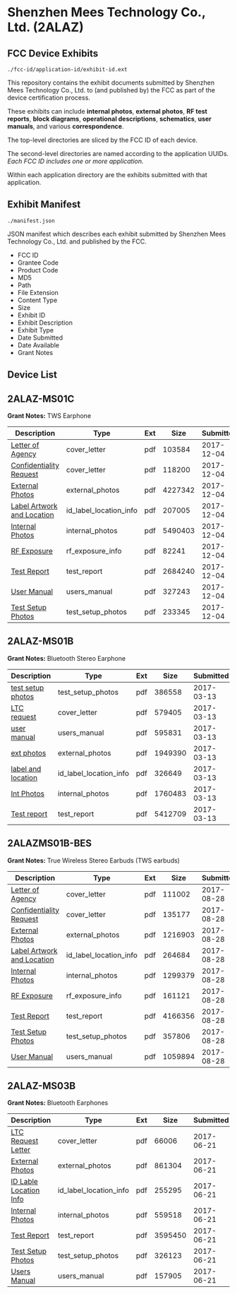 # Shenzhen Mees Technology Co., Ltd. (2ALAZ)
## FCC Device Exhibits

```
./fcc-id/application-id/exhibit-id.ext
```

This repository contains the exhibit documents submitted by Shenzhen Mees Technology Co., Ltd. to (and published by) the FCC as part of the device certification process.

These exhibits can include **internal photos**, **external photos**, **RF test reports**, **block diagrams**, **operational descriptions**, **schematics**, **user manuals**, and various **correspondence**.

The top-level directories are sliced by the FCC ID of each device.

The second-level directories are named according to the application UUIDs. *Each FCC ID includes one or more application.*

Within each application directory are the exhibits submitted with that application. 

## Exhibit Manifest

```
./manifest.json
```

JSON manifest which describes each exhibit submitted by Shenzhen Mees Technology Co., Ltd. and published by the FCC.

- FCC ID
- Grantee Code
- Product Code
- MD5
- Path
- File Extension
- Content Type
- Size
- Exhibit ID
- Exhibit Description
- Exhibit Type
- Date Submitted
- Date Available
- Grant Notes

## Device List
## 2ALAZ-MS01C
**Grant Notes:** TWS Earphone

| Description | Type | Ext | Size | Submitted | Available |
| ----------- | ---- | --- | ---- | --------- | --------- |
| [Letter of Agency](2ALAZ-MS01C/1892a83cbcfae77bd1ec292388a48983/3661510.pdf) | cover_letter | pdf | 103584 | 2017-12-04 | 2017-12-04 |
| [Confidentiality Request](2ALAZ-MS01C/1892a83cbcfae77bd1ec292388a48983/3661511.pdf) | cover_letter | pdf | 118200 | 2017-12-04 | 2017-12-04 |
| [External Photos](2ALAZ-MS01C/1892a83cbcfae77bd1ec292388a48983/3661518.pdf) | external_photos | pdf | 4227342 | 2017-12-04 | 2017-12-04 |
| [Label Artwork and Location](2ALAZ-MS01C/1892a83cbcfae77bd1ec292388a48983/3661519.pdf) | id_label_location_info | pdf | 207005 | 2017-12-04 | 2017-12-04 |
| [Internal Photos](2ALAZ-MS01C/1892a83cbcfae77bd1ec292388a48983/3661520.pdf) | internal_photos | pdf | 5490403 | 2017-12-04 | 2017-12-04 |
| [RF Exposure](2ALAZ-MS01C/1892a83cbcfae77bd1ec292388a48983/3661521.pdf) | rf_exposure_info | pdf | 82241 | 2017-12-04 | 2017-12-04 |
| [Test Report](2ALAZ-MS01C/1892a83cbcfae77bd1ec292388a48983/3661516.pdf) | test_report | pdf | 2684240 | 2017-12-04 | 2017-12-04 |
| [User Manual](2ALAZ-MS01C/1892a83cbcfae77bd1ec292388a48983/3661512.pdf) | users_manual | pdf | 327243 | 2017-12-04 | 2017-12-04 |
| [Test Setup Photos](2ALAZ-MS01C/1892a83cbcfae77bd1ec292388a48983/3661517.pdf) | test_setup_photos | pdf | 233345 | 2017-12-04 | 2017-12-04 |
## 2ALAZ-MS01B
**Grant Notes:** Bluetooth Stereo Earphone

| Description | Type | Ext | Size | Submitted | Available |
| ----------- | ---- | --- | ---- | --------- | --------- |
| [test setup photos](2ALAZ-MS01B/29dd79a4a3a8f3ec540f99e1eaa0cbb4/3314462.pdf) | test_setup_photos | pdf | 386558 | 2017-03-13 | 2017-03-13 |
| [LTC request](2ALAZ-MS01B/29dd79a4a3a8f3ec540f99e1eaa0cbb4/3314457.pdf) | cover_letter | pdf | 579405 | 2017-03-13 | 2017-03-13 |
| [user manual](2ALAZ-MS01B/29dd79a4a3a8f3ec540f99e1eaa0cbb4/3314463.pdf) | users_manual | pdf | 595831 | 2017-03-13 | 2017-03-13 |
| [ext photos](2ALAZ-MS01B/29dd79a4a3a8f3ec540f99e1eaa0cbb4/3314458.pdf) | external_photos | pdf | 1949390 | 2017-03-13 | 2017-03-13 |
| [label and location](2ALAZ-MS01B/29dd79a4a3a8f3ec540f99e1eaa0cbb4/3314459.pdf) | id_label_location_info | pdf | 326649 | 2017-03-13 | 2017-03-13 |
| [Int Photos](2ALAZ-MS01B/29dd79a4a3a8f3ec540f99e1eaa0cbb4/3314461.pdf) | internal_photos | pdf | 1760483 | 2017-03-13 | 2017-03-13 |
| [Test report](2ALAZ-MS01B/29dd79a4a3a8f3ec540f99e1eaa0cbb4/3314460.pdf) | test_report | pdf | 5412709 | 2017-03-13 | 2017-03-13 |
## 2ALAZMS01B-BES
**Grant Notes:** True Wireless Stereo Earbuds (TWS earbuds)

| Description | Type | Ext | Size | Submitted | Available |
| ----------- | ---- | --- | ---- | --------- | --------- |
| [Letter of Agency](2ALAZMS01B-BES/b81f136fa71586f163fa57abf11da752/3531928.pdf) | cover_letter | pdf | 111002 | 2017-08-28 | 2017-08-28 |
| [Confidentiality Request](2ALAZMS01B-BES/b81f136fa71586f163fa57abf11da752/3531929.pdf) | cover_letter | pdf | 135177 | 2017-08-28 | 2017-08-28 |
| [External Photos](2ALAZMS01B-BES/b81f136fa71586f163fa57abf11da752/3531936.pdf) | external_photos | pdf | 1216903 | 2017-08-28 | 2017-08-28 |
| [Label Artwork and Location](2ALAZMS01B-BES/b81f136fa71586f163fa57abf11da752/3531937.pdf) | id_label_location_info | pdf | 264684 | 2017-08-28 | 2017-08-28 |
| [Internal Photos](2ALAZMS01B-BES/b81f136fa71586f163fa57abf11da752/3531938.pdf) | internal_photos | pdf | 1299379 | 2017-08-28 | 2017-08-28 |
| [RF Exposure](2ALAZMS01B-BES/b81f136fa71586f163fa57abf11da752/3531939.pdf) | rf_exposure_info | pdf | 161121 | 2017-08-28 | 2017-08-28 |
| [Test Report](2ALAZMS01B-BES/b81f136fa71586f163fa57abf11da752/3531934.pdf) | test_report | pdf | 4166356 | 2017-08-28 | 2017-08-28 |
| [Test Setup Photos](2ALAZMS01B-BES/b81f136fa71586f163fa57abf11da752/3531935.pdf) | test_setup_photos | pdf | 357806 | 2017-08-28 | 2017-08-28 |
| [User Manual](2ALAZMS01B-BES/b81f136fa71586f163fa57abf11da752/3531930.pdf) | users_manual | pdf | 1059894 | 2017-08-28 | 2017-08-28 |
## 2ALAZ-MS03B
**Grant Notes:** Bluetooth Earphones

| Description | Type | Ext | Size | Submitted | Available |
| ----------- | ---- | --- | ---- | --------- | --------- |
| [LTC Request Letter](2ALAZ-MS03B/30de1088fe94590c8d9f132001511e94/3432973.pdf) | cover_letter | pdf | 66006 | 2017-06-21 | 2017-06-21 |
| [External Photos](2ALAZ-MS03B/30de1088fe94590c8d9f132001511e94/3432974.pdf) | external_photos | pdf | 861304 | 2017-06-21 | 2017-06-21 |
| [ID Lable Location Info](2ALAZ-MS03B/30de1088fe94590c8d9f132001511e94/3432975.pdf) | id_label_location_info | pdf | 255295 | 2017-06-21 | 2017-06-21 |
| [Internal Photos](2ALAZ-MS03B/30de1088fe94590c8d9f132001511e94/3432978.pdf) | internal_photos | pdf | 559518 | 2017-06-21 | 2017-06-21 |
| [Test Report](2ALAZ-MS03B/30de1088fe94590c8d9f132001511e94/3432976.pdf) | test_report | pdf | 3595450 | 2017-06-21 | 2017-06-21 |
| [Test Setup Photos](2ALAZ-MS03B/30de1088fe94590c8d9f132001511e94/3432979.pdf) | test_setup_photos | pdf | 326123 | 2017-06-21 | 2017-06-21 |
| [Users Manual](2ALAZ-MS03B/30de1088fe94590c8d9f132001511e94/3432980.pdf) | users_manual | pdf | 157905 | 2017-06-21 | 2017-06-21 |
